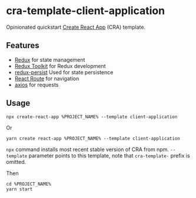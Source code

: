 # cra-template-client-application

Opinionated quickstart [Create React App](https://github.com/facebook/create-react-app) (CRA) template.

## Features

* [Redux](https://redux.js.org/) for state management
* [Redux Toolkit](https://redux-toolkit.js.org/) for Redux development
* [redux-persist](https://github.com/rt2zz/redux-persist#readme) Used for state persistence
* [React Route](https://reactrouter.com/en/main) for navigation
* [axios](https://axios-http.com/) for requests



## Usage

```shell script
npx create-react-app %PROJECT_NAME% --template client-application
``` 
Or
```shell script
yarn create react-app %PROJECT_NAME% --template client-application
```

`npx` command installs most recent stable version of CRA from npm. `--template` parameter points to this template, note that `cra-template-` prefix is omitted.

Then

```shell script
cd %PROJECT_NAME%
yarn start
```